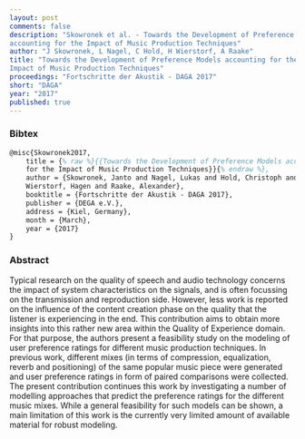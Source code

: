 ```yaml
---
layout: post
comments: false
description: "Skowronek et al. - Towards the Development of Preference Models
accounting for the Impact of Music Production Techniques"
author: "J Skowronek, L Nagel, C Hold, H Wierstorf, A Raake"
title: "Towards the Development of Preference Models accounting for the
Impact of Music Production Techniques"
proceedings: "Fortschritte der Akustik - DAGA 2017"
short: "DAGA"
year: "2017"
published: true
---
```


### Bibtex

```latex
@misc{Skowronek2017,
    title = {% raw %}{{Towards the Development of Preference Models accounting
    for the Impact of Music Production Techniques}}{% endraw %},
    author = {Skowronek, Janto and Nagel, Lukas and Hold, Christoph and
    Wierstorf, Hagen and Raake, Alexander},
    booktitle = {Fortschritte der Akustik - DAGA 2017},
    publisher = {DEGA e.V.},
    address = {Kiel, Germany},
    month = {March},
    year = {2017}
}
```

### Abstract

Typical research on the quality of speech and audio technology concerns
the impact of system characteristics on the signals, and is often focussing
on the transmission and reproduction side. However, less work is
reported on the influence of the content creation phase on the quality
that the listener is experiencing in the end. This contribution aims to
obtain more insights into this rather new area within the Quality of Experience
domain. For that purpose, the authors present a feasibility study
on the modeling of user preference ratings for different music production
techniques. In previous work, different mixes (in terms of compression,
equalization, reverb and positioning) of the same popular music piece
were generated and user preference ratings in form of paired comparisons
were collected. The present contribution continues this work by
investigating a number of modelling approaches that predict the preference
ratings for the different music mixes. While a general feasibility for
such models can be shown, a main limitation of this work is the currently
very limited amount of available material for robust modeling.
